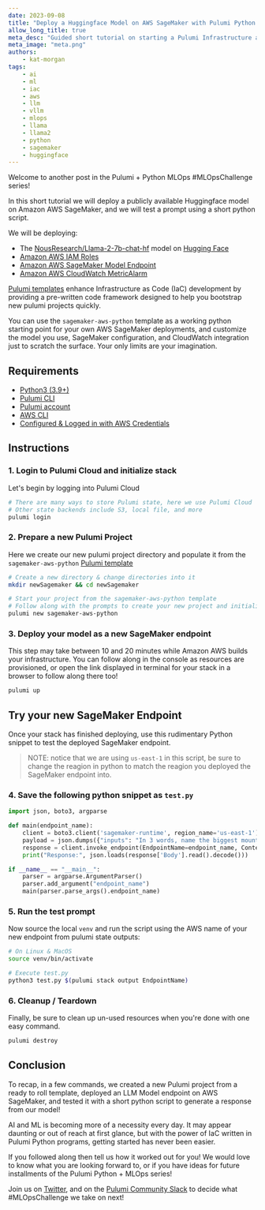```yaml
---
date: 2023-09-08
title: "Deploy a Huggingface Model on AWS SageMaker with Pulumi Python IaC"
allow_long_title: true
meta_desc: "Guided short tutorial on starting a Pulumi Infrastructure as Code project to deploy Huggingface LLM Models on Amazon Web Services SageMaker Machine Learning Platform"
meta_image: "meta.png"
authors:
    - kat-morgan
tags:
    - ai
    - ml
    - iac
    - aws
    - llm
    - vllm
    - mlops
    - llama
    - llama2
    - python
    - sagemaker
    - huggingface
---
```


Welcome to another post in the Pulumi + Python MLOps #MLOpsChallenge series!

In this short tutorial we will deploy a publicly available Huggingface model on Amazon AWS SageMaker, and we will test a prompt using a short python script.

We will be deploying:

* The [NousResearch/Llama-2-7b-chat-hf](https://huggingface.co/NousResearch/Llama-2-7b-chat-hf) model on [Hugging Face](https://huggingface.co/) 
* [Amazon AWS IAM Roles](https://www.pulumi.com/registry/packages/aws/api-docs/iam/role/)
* [Amazon AWS SageMaker Model Endpoint](https://www.pulumi.com/registry/packages/aws/api-docs/sagemaker/model/)
* [Amazon AWS CloudWatch MetricAlarm](https://www.pulumi.com/registry/packages/aws/api-docs/cloudwatch/metricalarm/)

[Pulumi templates](../how-to-create-and-share-a-pulumi-template) enhance Infrastructure as Code (IaC) development by providing a pre-written code framework designed to help you bootstrap new pulumi projects quickly.

You can use the `sagemaker-aws-python` template as a working python starting point for your own AWS SageMaker deployments, and customize the model you use, SageMaker configuration, and CloudWatch integration just to scratch the surface. Your only limits are your imagination.

## Requirements

* [Python3 (3.9+)](https://www.python.org/downloads/)
* [Pulumi CLI](https://www.pulumi.com/docs/install/)
* [Pulumi account](https://app.pulumi.com/signup)
* [AWS CLI](https://docs.aws.amazon.com/cli/latest/userguide/getting-started-install.html)
* [Configured & Logged in with AWS Credentials](https://docs.aws.amazon.com/cli/latest/userguide/cli-chap-authentication.html)

## Instructions

### 1. Login to Pulumi Cloud and initialize stack

Let's begin by logging into Pulumi Cloud

```bash
# There are many ways to store Pulumi state, here we use Pulumi Cloud
# Other state backends include S3, local file, and more
pulumi login
```

### 2. Prepare a new Pulumi Project

Here we create our new pulumi project directory and populate it from the `sagemaker-aws-python` [Pulumi template](https://github.com/pulumi/templates)

```bash
# Create a new directory & change directories into it
mkdir newSagemaker && cd newSagemaker

# Start your project from the sagemaker-aws-python template
# Follow along with the prompts to create your new project and initialize a stack
pulumi new sagemaker-aws-python
```

### 3. Deploy your model as a new SageMaker endpoint

This step may take between 10 and 20 minutes while Amazon AWS builds your infrastructure. You can follow along in the console as resources are provisioned, or open the link displayed in terminal for your stack in a browser to follow along there too!

```bash
pulumi up
```

## Try your new SageMaker Endpoint

Once your stack has finished deploying, use this rudimentary Python snippet to test the deployed SageMaker endpoint.

> NOTE: notice that we are using `us-east-1` in this script, be sure to change the reagion in python to match the reagion you deployed the SageMaker endpoint into.

### 4. Save the following python snippet as `test.py`

```python
import json, boto3, argparse

def main(endpoint_name):
    client = boto3.client('sagemaker-runtime', region_name='us-east-1')
    payload = json.dumps({"inputs": "In 3 words, name the biggest mountain on earth?"})
    response = client.invoke_endpoint(EndpointName=endpoint_name, ContentType="application/json", Body=payload)
    print("Response:", json.loads(response['Body'].read().decode()))

if __name__ == "__main__":
    parser = argparse.ArgumentParser()
    parser.add_argument("endpoint_name")
    main(parser.parse_args().endpoint_name)
```

### 5. Run the test prompt

Now source the local `venv` and run the script using the AWS name of your new endpoint from pulumi state outputs:

```bash
# On Linux & MacOS
source venv/bin/activate

# Execute test.py
python3 test.py $(pulumi stack output EndpointName)
```

### 6. Cleanup / Teardown

Finally, be sure to clean up un-used resources when you're done with one easy command.

```bash
pulumi destroy
```

## Conclusion

To recap, in a few commands, we created a new Pulumi project from a ready to roll template, deployed an LLM Model endpoint on AWS SageMaker, and tested it with a short python script to generate a response from our model!

AI and ML is becoming more of a necessity every day. It may appear daunting or out of reach at first glance, but with the power of IaC written in Pulumi Python programs, getting started has never been easier. 

If you followed along then tell us how it worked out for you! We would love to know what you are looking forward to, or if you have ideas for future installments of the Pulumi Python + MLOps series!

Join us on [Twitter](https://twitter.com/pulumicorp), and on the [Pulumi Community Slack](https://slack.pulumi.com) to decide what #MLOpsChallenge we take on next!